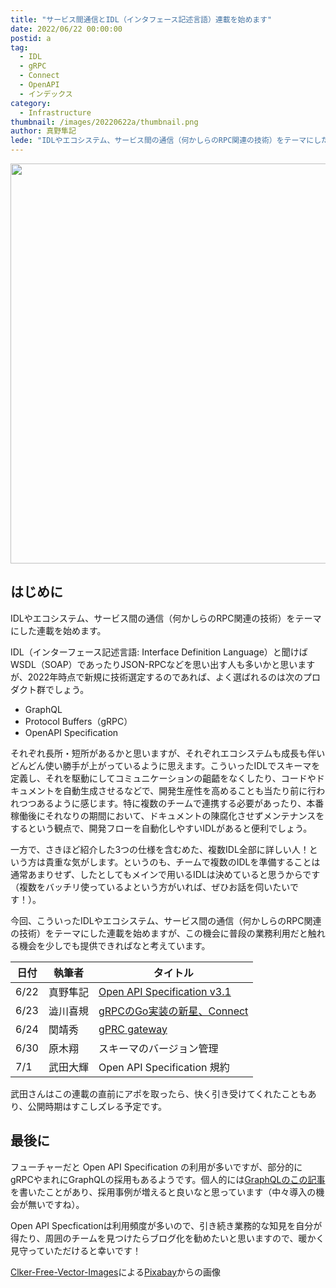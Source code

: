 ```yaml
---
title: "サービス間通信とIDL（インタフェース記述言語）連載を始めます"
date: 2022/06/22 00:00:00
postid: a
tag:
  - IDL
  - gRPC
  - Connect
  - OpenAPI
  - インデックス
category:
  - Infrastructure
thumbnail: /images/20220622a/thumbnail.png
author: 真野隼記
lede: "IDLやエコシステム、サービス間の通信（何かしらのRPC関連の技術）をテーマにした連載を始めます。IDL（インターフェース記述言語: Interface Definition Language）と聞けば..."
---
```

<img src="/images/20220622a/documents-28157_640.png" alt="" width="585" height="640">

## はじめに

IDLやエコシステム、サービス間の通信（何かしらのRPC関連の技術）をテーマにした連載を始めます。

IDL（インターフェース記述言語: Interface Definition Language）と聞けばWSDL（SOAP）であったりJSON-RPCなどを思い出す人も多いかと思いますが、2022年時点で新規に技術選定するのであれば、よく選ばれるのは次のプロダクト群でしょう。

* GraphQL
* Protocol Buffers（gRPC）
* OpenAPI Specification

それぞれ長所・短所があるかと思いますが、それぞれエコシステムも成長も伴いどんどん使い勝手が上がっているように思えます。こういったIDLでスキーマを定義し、それを駆動にしてコミュニケーションの齟齬をなくしたり、コードやドキュメントを自動生成させるなどで、開発生産性を高めることも当たり前に行われつつあるように感じます。特に複数のチームで連携する必要があったり、本番稼働後にそれなりの期間において、ドキュメントの陳腐化させずメンテナンスをするという観点で、開発フローを自動化しやすいIDLがあると便利でしょう。

一方で、さきほど紹介した3つの仕様を含むめた、複数IDL全部に詳しい人！という方は貴重な気がします。というのも、チームで複数のIDLを準備することは通常あまりせず、したとしてもメインで用いるIDLは決めていると思うからです（複数をバッチリ使っているよという方がいれば、ぜひお話を伺いたいです！）。

今回、こういったIDLやエコシステム、サービス間の通信（何かしらのRPC関連の技術）をテーマにした連載を始めますが、この機会に普段の業務利用だと触れる機会を少しでも提供できればなと考えています。

| 日付 | 執筆者 | タイトル |
| ---- | ---- | ---- |
| 6/22 | 真野隼記 | [Open API Specification v3.1](/articles/20220622b/) |
| 6/23 | 澁川喜規 | [gRPCのGo実装の新星、Connect](/articles/20220623a/) |
| 6/24 | 関靖秀   | [gPRC gateway](/articles/20220624a/)  |
| 6/30 | 原木翔  | スキーマのバージョン管理 |
| 7/1  | 武田大輝 | Open API Specification 規約 |


武田さんはこの連載の直前にアポを取ったら、快く引き受けてくれたこともあり、公開時期はすこしズレる予定です。


## 最後に

フューチャーだと Open API Specification の利用が多いですが、部分的にgRPCやまれにGraphQLの採用もあるようです。個人的には[GraphQLのこの記事](https://future-architect.github.io/articles/20200609/)を書いたことがあり、採用事例が増えると良いなと思っています（中々導入の機会が無いですね）。

Open API Specficationは利用頻度が多いので、引き続き業務的な知見を自分が得たり、周囲のチームを見つけたらブログ化を勧めたいと思いますので、暖かく見守っていただけると幸いです！

<a href="https://pixabay.com/ja/users/clker-free-vector-images-3736/?utm_source=link-attribution&amp;utm_medium=referral&amp;utm_campaign=image&amp;utm_content=28157">Clker-Free-Vector-Images</a>による<a href="https://pixabay.com/ja/?utm_source=link-attribution&amp;utm_medium=referral&amp;utm_campaign=image&amp;utm_content=28157">Pixabay</a>からの画像

